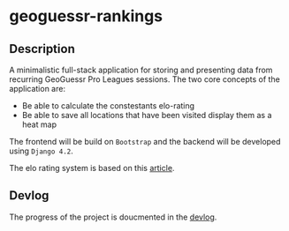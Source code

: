 # geoguessr-rankings

## Description
A minimalistic full-stack application for storing and presenting data from recurring GeoGuessr Pro Leagues sessions. The two core concepts of the application are:
- Be able to calculate the constestants elo-rating
- Be able to save all locations that have been visited display them as a heat map

The frontend will be build on `Bootstrap` and the backend will be developed using `Django 4.2`.

The elo rating system is  based on this [article](https://towardsdatascience.com/developing-a-generalized-elo-rating-system-for-multiplayer-games-b9b495e87802).

## Devlog
The progress of the project is doucmented in the [devlog](docs/devlog.md).
